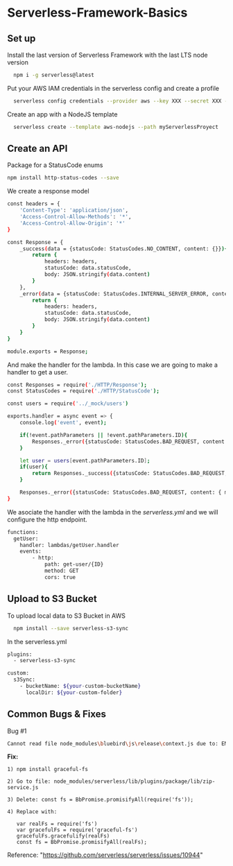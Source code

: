 # Serverless-Framework-Basics

## Set up

Install the last version of Serverless Framework with the last LTS node version
```bash
  npm i -g serverless@latest
```

Put your AWS IAM credentials in the serverless config and create a profile
```bash
  serverless config credentials --provider aws --key XXX --secret XXX --profile ProfileName
```

Create an app with a NodeJS template
```bash
  serverless create --template aws-nodejs --path myServerlessProyect
```
## Create an API
Package for a StatusCode enums

```bash
npm install http-status-codes --save
```

We create a response model

```bash
const headers = {
    'Content-Type': 'application/json',
    'Access-Control-Allow-Methods': '*',
    'Access-Control-Allow-Origin': '*'
}

const Response = {
    _success(data = {statusCode: StatusCodes.NO_CONTENT, content: {}}){
        return {
            headers: headers,
            statusCode: data.statusCode,
            body: JSON.stringify(data.content)
        }
    },
    _error(data = {statusCode: StatusCodes.INTERNAL_SERVER_ERROR, content: {}}){
        return {
            headers: headers,
            statusCode: data.statusCode,
            body: JSON.stringify(data.content)
        }
    }
}

module.exports = Response;
```
And make the handler for the lambda. In this case we are going to make a handler to get a user.

```bash
const Responses = require('./HTTP/Response');
const StatusCodes = require('./HTTP/StatusCode');

const users = require('../_mock/users')

exports.handler = async event => {
    console.log('event', event);

    if(!event.pathParameters || !event.pathParameters.ID){
        Responses._error({statusCode: StatusCodes.BAD_REQUEST, content: { message: 'missing the ID from the path' }});
    }

    let user = users[event.pathParameters.ID];
    if(user){
        return Responses._success({statusCode: StatusCodes.BAD_REQUEST, content: user });
    }

    Responses._error({statusCode: StatusCodes.BAD_REQUEST, content: { message: 'missing the ID from the path' }});
}
```

We asociate the handler with the lambda in the *serverless.yml* and we will configure
the http endpoint.

```bash
functions:
  getUser:
    handler: lambdas/getUser.handler
    events:
        - http:
            path: get-user/{ID}
            method: GET
            cors: true
```


## Upload to S3 Bucket

To upload local data to S3 Bucket in AWS

```bash
  npm install --save serverless-s3-sync
```

In the serverless.yml

```bash
plugins:
  - serverless-s3-sync

custom:
  s3Sync:
    - bucketName: ${your-custom-bucketName}
      localDir: ${your-custom-folder}
```
## Common Bugs & Fixes

Bug #1
```bash
Cannot read file node_modules\bluebird\js\release\context.js due to: EMFILE: too many open files, open 'C:\Serverless-Basics\node_modules\bluebird\js\release\context.js'
```

**Fix:** 

```
1) npm install graceful-fs
```
```
2) Go to file: node_modules/serverless/lib/plugins/package/lib/zip-service.js
```
```
3) Delete: const fs = BbPromise.promisifyAll(require('fs'));   
```
```
4) Replace with:
    
   var realFs = require('fs')
   var gracefulFs = require('graceful-fs')
   gracefulFs.gracefulify(realFs)
   const fs = BbPromise.promisifyAll(realFs);
```
Reference: "https://github.com/serverless/serverless/issues/10944"
